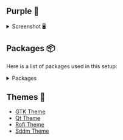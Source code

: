 ## Purple 💜

<details> 
<summary>Screenshot 🖥️</summary>

![1](https://raw.githubusercontent.com/DevAydin/hypr-dotfiles/master/Screenshots/15-08-13-58-06.png)
![2](https://raw.githubusercontent.com/DevAydin/hypr-dotfiles/master/Screenshots/15-08-14-01-04.png)
![3](https://raw.githubusercontent.com/DevAydin/hypr-dotfiles/master/Screenshots/15-08-14-04-42.png)
![4](https://raw.githubusercontent.com/DevAydin/hypr-dotfiles/master/Screenshots/15-08-13-55-07.png)
</details>
 

## Packages 📦

Here is a list of packages used in this setup:
<details> 
<summary>Packages</summary>
  
- `hyprland`
- `hyprlock`
- `hyprpaper`
- `hyprpicker`
- `hypridle`
- `waybar`
- `polkit-gnome`
- `wlogout`
- `shotwell`
- `konsole`
- `rofi`
- `cliphist`
- `wl-clipboard`
- `ttf-jetbrains-mono-nerd`
- `ttf-hack-nerd`
- `otf-font-awesome`
- `grimblast-git`
- `waybar`
- `archlinux-xdg-menu`
- `dolphin`
- `hyprwayland-scanner`
- `nwg-look`
- `xdg-desktop-portal`
- `xdg-desktop-portal-hyprland`
- `slurp`
- `grim`
- `xdg-desktop-portal-gtk`
- `xdg-desktop-portal-lxqt`
- `xdg-desktop-portal-xapp`
- `qt5ct`
- `qt6ct`
- `xsensors`
- `pamixer`
- `playerctl`
- `bc`
- `swaync`
- `btop`
- `pavucontrol`
</details>


  
## Themes 🎨
- [GTK Theme](https://www.gnome-look.org/p/1253385)
- [Qt Theme](https://store.kde.org/p/1294013)
- [Rofi Theme](https://github.com/w8ste/Tokyonight-rofi-theme/tree/main)
- [Sddm Theme](https://github.com/stepanzubkov/where-is-my-sddm-theme)

